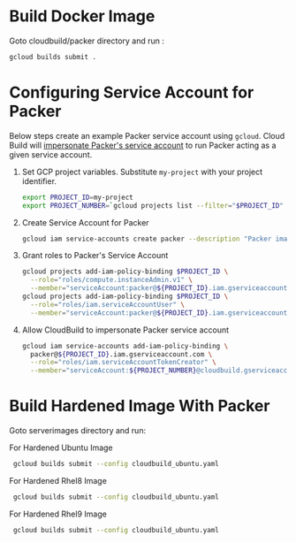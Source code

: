 # Build Docker Image

Goto cloudbuild/packer directory and run :

```bash
gcloud builds submit .
```

# Configuring Service Account for Packer

Below steps create an example Packer service account using `gcloud`.
Cloud Build will [impersonate Packer's service account](https://cloud.google.com/iam/docs/impersonating-service-accounts)
to run Packer acting as a given service account.

1. Set GCP project variables. Substitute `my-project` with your project identifier.

   ```sh
   export PROJECT_ID=my-project
   export PROJECT_NUMBER=`gcloud projects list --filter="$PROJECT_ID" --format="value(PROJECT_NUMBER)"`
   ```

2. Create Service Account for Packer

   ```sh
   gcloud iam service-accounts create packer --description "Packer image builder"
   ```

3. Grant roles to Packer's Service Account

   ```sh
   gcloud projects add-iam-policy-binding $PROJECT_ID \
     --role="roles/compute.instanceAdmin.v1" \
     --member="serviceAccount:packer@${PROJECT_ID}.iam.gserviceaccount.com"
   gcloud projects add-iam-policy-binding $PROJECT_ID \
     --role="roles/iam.serviceAccountUser" \
     --member="serviceAccount:packer@${PROJECT_ID}.iam.gserviceaccount.com"
   ```

4. Allow CloudBuild to impersonate Packer service account

   ```sh
   gcloud iam service-accounts add-iam-policy-binding \
     packer@${PROJECT_ID}.iam.gserviceaccount.com \
     --role="roles/iam.serviceAccountTokenCreator" \
     --member="serviceAccount:${PROJECT_NUMBER}@cloudbuild.gserviceaccount.com"

# Build Hardened Image With Packer

Goto serverimages directory and run:

For Hardened Ubuntu Image

```bash
 gcloud builds submit --config cloudbuild_ubuntu.yaml
```

For Hardened Rhel8 Image

```bash
 gcloud builds submit --config cloudbuild_ubuntu.yaml
```

For Hardened Rhel9 Image

```bash
 gcloud builds submit --config cloudbuild_ubuntu.yaml
```
